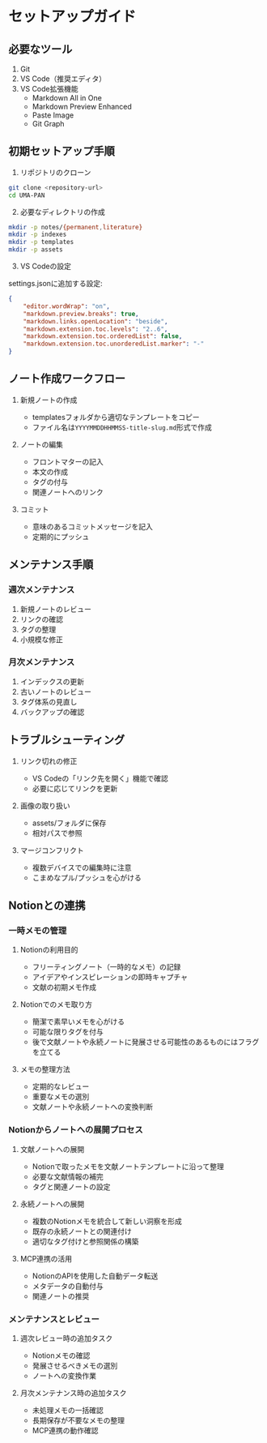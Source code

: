 # セットアップガイド

## 必要なツール

1. Git
2. VS Code（推奨エディタ）
3. VS Code拡張機能
   - Markdown All in One
   - Markdown Preview Enhanced
   - Paste Image
   - Git Graph

## 初期セットアップ手順

1. リポジトリのクローン
```bash
git clone <repository-url>
cd UMA-PAN
```

2. 必要なディレクトリの作成
```bash
mkdir -p notes/{permanent,literature}
mkdir -p indexes
mkdir -p templates
mkdir -p assets
```

3. VS Codeの設定

settings.jsonに追加する設定:
```json
{
    "editor.wordWrap": "on",
    "markdown.preview.breaks": true,
    "markdown.links.openLocation": "beside",
    "markdown.extension.toc.levels": "2..6",
    "markdown.extension.toc.orderedList": false,
    "markdown.extension.toc.unorderedList.marker": "-"
}
```

## ノート作成ワークフロー

1. 新規ノートの作成
   - templatesフォルダから適切なテンプレートをコピー
   - ファイル名は`YYYYMMDDHHMMSS-title-slug.md`形式で作成

2. ノートの編集
   - フロントマターの記入
   - 本文の作成
   - タグの付与
   - 関連ノートへのリンク

3. コミット
   - 意味のあるコミットメッセージを記入
   - 定期的にプッシュ

## メンテナンス手順

### 週次メンテナンス

1. 新規ノートのレビュー
2. リンクの確認
3. タグの整理
4. 小規模な修正

### 月次メンテナンス

1. インデックスの更新
2. 古いノートのレビュー
3. タグ体系の見直し
4. バックアップの確認

## トラブルシューティング

1. リンク切れの修正
   - VS Codeの「リンク先を開く」機能で確認
   - 必要に応じてリンクを更新

2. 画像の取り扱い
   - assets/フォルダに保存
   - 相対パスで参照

3. マージコンフリクト
   - 複数デバイスでの編集時に注意
   - こまめなプル/プッシュを心がける

## Notionとの連携

### 一時メモの管理

1. Notionの利用目的
   - フリーティングノート（一時的なメモ）の記録
   - アイデアやインスピレーションの即時キャプチャ
   - 文献の初期メモ作成

2. Notionでのメモ取り方
   - 簡潔で素早いメモを心がける
   - 可能な限りタグを付与
   - 後で文献ノートや永続ノートに発展させる可能性のあるものにはフラグを立てる

3. メモの整理方法
   - 定期的なレビュー
   - 重要なメモの選別
   - 文献ノートや永続ノートへの変換判断

### Notionからノートへの展開プロセス

1. 文献ノートへの展開
   - Notionで取ったメモを文献ノートテンプレートに沿って整理
   - 必要な文献情報の補完
   - タグと関連ノートの設定

2. 永続ノートへの展開
   - 複数のNotionメモを統合して新しい洞察を形成
   - 既存の永続ノートとの関連付け
   - 適切なタグ付けと参照関係の構築

3. MCP連携の活用
   - NotionのAPIを使用した自動データ転送
   - メタデータの自動付与
   - 関連ノートの推奨

### メンテナンスとレビュー

1. 週次レビュー時の追加タスク
   - Notionメモの確認
   - 発展させるべきメモの選別
   - ノートへの変換作業

2. 月次メンテナンス時の追加タスク
   - 未処理メモの一括確認
   - 長期保存が不要なメモの整理
   - MCP連携の動作確認 